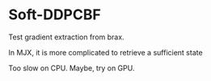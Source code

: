 # Soft-DDPCBF

Test gradient extraction from brax.

In MJX, it is more complicated to retrieve a sufficient state

Too slow on CPU. Maybe, try on GPU.
